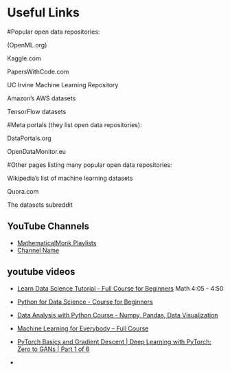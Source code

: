 # Useful Links


#Popular open data repositories:

(OpenML.org)

Kaggle.com

PapersWithCode.com

UC Irvine Machine Learning Repository

Amazon’s AWS datasets

TensorFlow datasets

#Meta portals (they list open data repositories):

DataPortals.org

OpenDataMonitor.eu

#Other pages listing many popular open data repositories:

Wikipedia’s list of machine learning datasets

Quora.com

The datasets subreddit

## YouTube Channels

- [MathematicalMonk Playlists](https://www.youtube.com/user/mathematicalmonk/playlists)
- [Channel Name](https://www.youtube.com/channel/UCJINtWke3-FMz2WuEltWDVQ/)

## youtube videos

- [Learn Data Science Tutorial - Full Course for Beginners](https://www.youtube.com/watch?v=ua-CiDNNj30&list=PLWKjhJtqVAblQe2CCWqV4Zy3LY01Z8aF1)  Math 4:05 - 4:50
 - [Python for Data Science - Course for Beginners](https://www.youtube.com/watch?v=LHBE6Q9XlzI&list=PLWKjhJtqVAblQe2CCWqV4Zy3LY01Z8aF1&index=3)
- [ Data Analysis with Python Course - Numpy, Pandas, Data Visualization](https://www.youtube.com/watch?v=GPVsHOlRBBI&list=PLWKjhJtqVAblQe2CCWqV4Zy3LY01Z8aF1&index=4)
- [ Machine Learning for Everybody – Full Course](https://www.youtube.com/watch?v=i_LwzRVP7bg&list=PLWKjhJtqVAblStefaz_YOVpDWqcRScc2s)
- [ PyTorch Basics and Gradient Descent | Deep Learning with PyTorch: Zero to GANs | Part 1 of 6](https://www.youtube.com/watch?v=5ioMqzMRFgM&list=PLWKjhJtqVAbm5dir5TLEy2aZQMG7cHEZp)



 
- 
